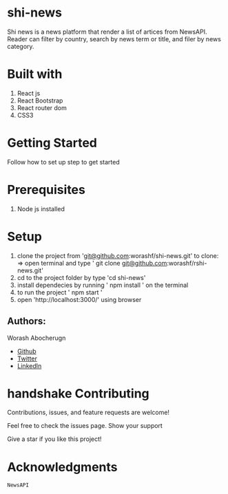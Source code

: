 # shi-news

Shi news is a news platform that render a list of artices from NewsAPI. Reader can filter by country, search by news term or title, and filer by news category.

# Built with

1.  React js
2.  React Bootstrap
3.  React router dom
4.  CSS3

# Getting Started

Follow how to set up step to get started

# Prerequisites

1. Node js installed

# Setup

1.  clone the project from 'git@github.com:worashf/shi-news.git' to clone:
    => open terminal and type ' git clone git@github.com:worashf/rshi-news.git'
2.  cd to the project folder by type 'cd shi-news'
3.  install dependecies by running ' npm install ' on the terminal
4.  to run the project ' npm start '
5.  open 'http://localhost:3000/' using browser

## Authors:

Worash Abocherugn

- <a href="https://github.com/worashf?">Github</a>
- <a href="https://twitter.com/tinamura2">Twitter</a>
- <a href="https://www.linkedin.com/in/timothy-tinashe-murambinda/">LinkedIn</a>

# handshake Contributing

Contributions, issues, and feature requests are welcome!

Feel free to check the issues page.
Show your support

Give a star if you like this project!

# Acknowledgments

    NewsAPI
